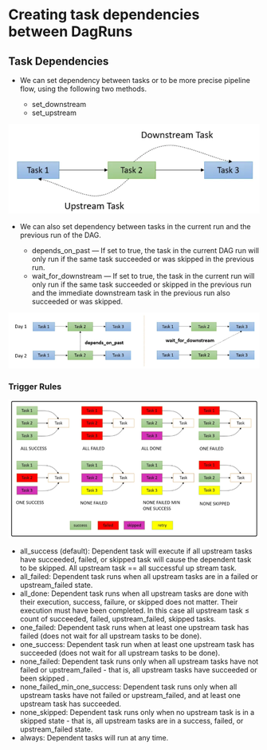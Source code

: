 # Creating task dependencies between DagRuns

## Task Dependencies
- We can set dependency between tasks or to be more precise pipeline flow, using the following two methods.

  - set_downstream
  - set_upstream


![](img/1.png)

- We can also set dependency between tasks in the current run and the previous run of the DAG.

  - depends_on_past — If set to true, the task in the current DAG run will only run if the same task succeeded or was skipped in the previous run.
  - wait_for_downstream — If set to true, the task in the current run will only run if the same task succeeded or skipped in the previous run and the immediate downstream task in the previous run also succeeded or was skipped.

![](img/2.png)


### Trigger Rules

![](img/3.png)

- all_success (default): Dependent task will execute if all upstream tasks have succeeded, failed, or skipped task will cause the dependent task to be skipped. All upstream task == all successful up stream task.
- all_failed: Dependent task runs when all upstream tasks are in a failed or upstream_failed state.
- all_done: Dependent task runs when all upstream tasks are done with their execution, success, failure, or skipped does not matter. Their execution must have been completed. In this case all upstream task ≤ count of succeeded, failed, upstream_failed, skipped tasks.
- one_failed: Dependent task runs when at least one upstream task has failed (does not wait for all upstream tasks to be done).
- one_success: Dependent task run when at least one upstream task has succeeded (does not wait for all upstream tasks to be done).
- none_failed: Dependent task runs only when all upstream tasks have not failed or upstream_failed - that is, all upstream tasks have succeeded or been skipped .
- none_failed_min_one_success: Dependent task runs only when all upstream tasks have not failed or upstream_failed, and at least one upstream task has succeeded.
- none_skipped: Dependent task runs only when no upstream task is in a skipped state - that is, all upstream tasks are in a success, failed, or upstream_failed state.
- always: Dependent tasks will run at any time.

